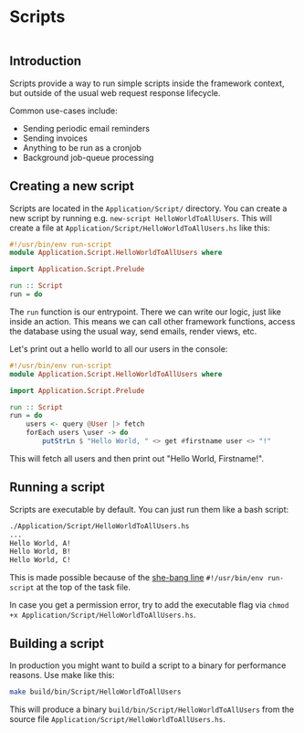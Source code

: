 # Scripts

```toc
```

## Introduction

Scripts provide a way to run simple scripts inside the framework context, but outside of the usual web request response lifecycle.

Common use-cases include:

- Sending periodic email reminders
- Sending invoices
- Anything to be run as a cronjob
- Background job-queue processing

## Creating a new script

Scripts are located in the `Application/Script/` directory. You can create a new script by running e.g. `new-script HelloWorldToAllUsers`. This will create a file at `Application/Script/HelloWorldToAllUsers.hs` like this:

```haskell
#!/usr/bin/env run-script
module Application.Script.HelloWorldToAllUsers where

import Application.Script.Prelude

run :: Script
run = do
```

The `run` function is our entrypoint. There we can write our logic, just like inside an action. This means we can call other framework functions, access the database using the usual way, send emails, render views, etc.

Let's print out a hello world to all our users in the console:


```haskell
#!/usr/bin/env run-script
module Application.Script.HelloWorldToAllUsers where

import Application.Script.Prelude

run :: Script
run = do
    users <- query @User |> fetch
    forEach users \user -> do
        putStrLn $ "Hello World, " <> get #firstname user <> "!"
```

This will fetch all users and then print out "Hello World, Firstname!".

## Running a script

Scripts are executable by default. You can just run them like a bash script:

```bash
./Application/Script/HelloWorldToAllUsers.hs
...
Hello World, A!
Hello World, B!
Hello World, C!
```

This is made possible because of the [she-bang line](https://en.wikipedia.org/wiki/Shebang_%28Unix%29) `#!/usr/bin/env run-script` at the top of the task file.

In case you get a permission error, try to add the executable flag via `chmod +x Application/Script/HelloWorldToAllUsers.hs`.

## Building a script

In production you might want to build a script to a binary for performance reasons. Use make like this:

```bash
make build/bin/Script/HelloWorldToAllUsers
```

This will produce a binary `build/bin/Script/HelloWorldToAllUsers` from the source file `Application/Script/HelloWorldToAllUsers.hs`.
